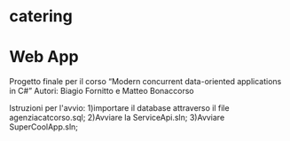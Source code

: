 # catering
# Web App
  Progetto finale per il corso “Modern concurrent data-oriented applications in C#”
    Autori: Biagio Fornitto e Matteo Bonaccorso

Istruzioni per l'avvio:
  1)importare il database attraverso il file agenziacatcorso.sql;
  2)Avviare la ServiceApi.sln;
  3)Avviare SuperCoolApp.sln;

